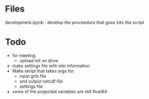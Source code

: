 Files
============
development.ipynb : develop the proceedure that goes into the script

Todo
===========
* for meeting
    * upload init on drive
* make settings file with site information
* Make skript that takes args for:
    * input grib file
    * and output netcdf file
    * settings file
* some of the projected variables are still float64